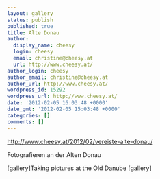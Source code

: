 ```yaml
---
layout: gallery
status: publish
published: true
title: Alte Donau
author:
  display_name: cheesy
  login: cheesy
  email: christine@cheesy.at
  url: http://www.cheesy.at/
author_login: cheesy
author_email: christine@cheesy.at
author_url: http://www.cheesy.at/
wordpress_id: 15292
wordpress_url: http://www.cheesy.at/
date: '2012-02-05 16:03:48 +0000'
date_gmt: '2012-02-05 15:03:48 +0000'
categories: []
comments: []
---
```

http://www.cheesy.at/2012/02/vereiste-alte-donau/
<!--:de-->Fotografieren an der Alten Donau
[gallery]<!--:--><!--:en-->Taking pictures at the Old Danube
[gallery]<!--:-->
